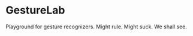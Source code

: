 GestureLab
==========

Playground for gesture recognizers.  Might rule.  Might suck.  We shall see.

